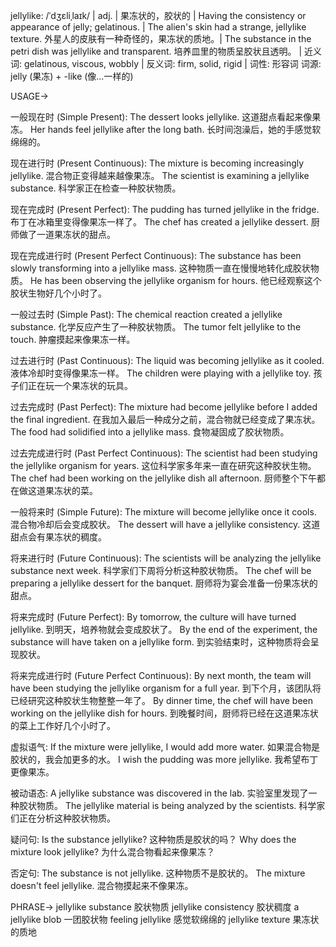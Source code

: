 jellylike: /ˈdʒɛliˌlaɪk/ | adj. | 果冻状的，胶状的 | Having the consistency or appearance of jelly; gelatinous. | The alien's skin had a strange, jellylike texture.  外星人的皮肤有一种奇怪的，果冻状的质地。| The substance in the petri dish was jellylike and transparent. 培养皿里的物质呈胶状且透明。 | 近义词: gelatinous, viscous, wobbly | 反义词: firm, solid, rigid | 词性: 形容词
词源: jelly (果冻) + -like (像…一样的)


USAGE->

一般现在时 (Simple Present):
The dessert looks jellylike.  这道甜点看起来像果冻。
Her hands feel jellylike after the long bath.  长时间泡澡后，她的手感觉软绵绵的。


现在进行时 (Present Continuous):
The mixture is becoming increasingly jellylike.  混合物正变得越来越像果冻。
The scientist is examining a jellylike substance. 科学家正在检查一种胶状物质。


现在完成时 (Present Perfect):
The pudding has turned jellylike in the fridge.  布丁在冰箱里变得像果冻一样了。
The chef has created a jellylike dessert.  厨师做了一道果冻状的甜点。


现在完成进行时 (Present Perfect Continuous):
The substance has been slowly transforming into a jellylike mass.  这种物质一直在慢慢地转化成胶状物质。
He has been observing the jellylike organism for hours. 他已经观察这个胶状生物好几个小时了。


一般过去时 (Simple Past):
The chemical reaction created a jellylike substance.  化学反应产生了一种胶状物质。
The tumor felt jellylike to the touch.  肿瘤摸起来像果冻一样。


过去进行时 (Past Continuous):
The liquid was becoming jellylike as it cooled.  液体冷却时变得像果冻一样。
The children were playing with a jellylike toy. 孩子们正在玩一个果冻状的玩具。


过去完成时 (Past Perfect):
The mixture had become jellylike before I added the final ingredient. 在我加入最后一种成分之前，混合物就已经变成了果冻状。
The food had solidified into a jellylike mass. 食物凝固成了胶状物质。


过去完成进行时 (Past Perfect Continuous):
The scientist had been studying the jellylike organism for years.  这位科学家多年来一直在研究这种胶状生物。
The chef had been working on the jellylike dish all afternoon. 厨师整个下午都在做这道果冻状的菜。


一般将来时 (Simple Future):
The mixture will become jellylike once it cools.  混合物冷却后会变成胶状。
The dessert will have a jellylike consistency. 这道甜点会有果冻状的稠度。


将来进行时 (Future Continuous):
The scientists will be analyzing the jellylike substance next week. 科学家们下周将分析这种胶状物质。
The chef will be preparing a jellylike dessert for the banquet. 厨师将为宴会准备一份果冻状的甜点。



将来完成时 (Future Perfect):
By tomorrow, the culture will have turned jellylike. 到明天，培养物就会变成胶状了。
By the end of the experiment, the substance will have taken on a jellylike form. 到实验结束时，这种物质将会呈现胶状。


将来完成进行时 (Future Perfect Continuous):
By next month, the team will have been studying the jellylike organism for a full year. 到下个月，该团队将已经研究这种胶状生物整整一年了。
By dinner time, the chef will have been working on the jellylike dish for hours. 到晚餐时间，厨师将已经在这道果冻状的菜上工作好几个小时了。


虚拟语气:
If the mixture were jellylike, I would add more water. 如果混合物是胶状的，我会加更多的水。
I wish the pudding was more jellylike. 我希望布丁更像果冻。


被动语态:
A jellylike substance was discovered in the lab.  实验室里发现了一种胶状物质。
The jellylike material is being analyzed by the scientists. 科学家们正在分析这种胶状物质。


疑问句:
Is the substance jellylike?  这种物质是胶状的吗？
Why does the mixture look jellylike? 为什么混合物看起来像果冻？


否定句:
The substance is not jellylike.  这种物质不是胶状的。
The mixture doesn't feel jellylike. 混合物摸起来不像果冻。


PHRASE->
jellylike substance  胶状物质
jellylike consistency  胶状稠度
a jellylike blob  一团胶状物
feeling jellylike  感觉软绵绵的
jellylike texture  果冻状的质地
